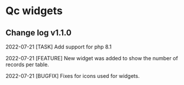 # Qc widgets

## Change log  v1.1.0

2022-07-21 [TASK] Add support for php 8.1

2022-07-21 [FEATURE] New widget was added to show the number of records per table.

2022-07-21 [BUGFIX] Fixes for icons used for widgets.

